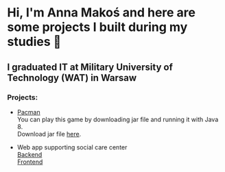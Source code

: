 # Hi, I'm Anna Makoś and here are some projects I built during my studies 👋

## I graduated IT at Military University of Technology (WAT) in Warsaw


### Projects:


* [Pacman](https://github.com/AnnaMakos/Pacman)
  <br>  You can play this game by downloading jar file and running it with Java 8.
  <br>  Download jar file [here](https://github.com/AnnaMakos/Pacman/blob/master/out/artifacts/Pacman_jar/Pacman.jar).
  
* Web app supporting social care center
  <br>  [Backend](https://github.com/AnnaMakos/SocialCareAppBack)
  <br>  [Frontend](https://github.com/AnnaMakos/SocialCareAppFront)
<!--
**AnnaMakos/AnnaMakos** is a ✨ _special_ ✨ repository because its `README.md` (this file) appears on your GitHub profile.

Here are some ideas to get you started:

- 🔭 I’m currently working on ...
- 🌱 I’m currently learning ...
- 👯 I’m looking to collaborate on ...
- 🤔 I’m looking for help with ...
- 💬 Ask me about ...
- 📫 How to reach me: ...
- 😄 Pronouns: ...
- ⚡ Fun fact: ...
-->
